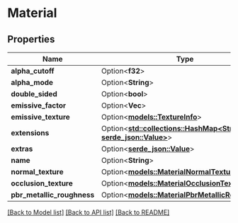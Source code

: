 # Material

## Properties

Name | Type | Description | Notes
------------ | ------------- | ------------- | -------------
**alpha_cutoff** | Option<**f32**> |  | [optional]
**alpha_mode** | Option<**String**> |  | [optional]
**double_sided** | Option<**bool**> |  | [optional]
**emissive_factor** | Option<**Vec<f32>**> |  | [optional]
**emissive_texture** | Option<[**models::TextureInfo**](TextureInfo.md)> |  | [optional]
**extensions** | Option<[**std::collections::HashMap<String, serde_json::Value>**](serde_json::Value.md)> |  | [optional]
**extras** | Option<[**serde_json::Value**](.md)> |  | [optional]
**name** | Option<**String**> |  | [optional]
**normal_texture** | Option<[**models::MaterialNormalTextureInfo**](MaterialNormalTextureInfo.md)> |  | [optional]
**occlusion_texture** | Option<[**models::MaterialOcclusionTextureInfo**](MaterialOcclusionTextureInfo.md)> |  | [optional]
**pbr_metallic_roughness** | Option<[**models::MaterialPbrMetallicRoughness**](MaterialPbrMetallicRoughness.md)> |  | [optional]

[[Back to Model list]](../README.md#documentation-for-models) [[Back to API list]](../README.md#documentation-for-api-endpoints) [[Back to README]](../README.md)


